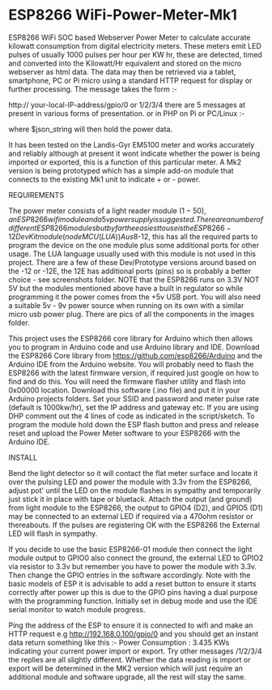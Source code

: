 # ESP8266 WiFi-Power-Meter-Mk1
ESP8266 WiFi SOC based Webserver Power Meter to calculate accurate kilowatt consumption from digital electricity meters. These meters emit LED pulses of usually 1000 pulses per hour per KW hr, these are detected, timed and converted into the Kilowatt/Hr equivalent and stored on the micro webserver as html data. The data may then be retrieved via a tablet, smartphone, PC or Pi micro using a standard HTTP request for display or further processing. The message takes the form :-
 
  http:// your-local-IP-address/gpio/0 or 1/2/3/4 there are 5 messages at present in various forms of presentation.
  or in PHP on Pi or PC/Linux :-
<?php    $json_string = file_get_contents("http://192.168.0.100/gpio/0");   ?>
where $json_string will then hold the power data.

It has been tested on the Landis-Gyr EM5100 meter and works accurately and reliably although at present it wont indicate whether the power is being imported or exported, this is a function of this particular meter. A Mk2 version is being prototyped which has a simple add-on module that connects to the existing Mk1 unit to indicate + or - power.

REQUIREMENTS

The power meter consists  of a light reader module ($1-50), an ESP8266 wifi module and a 5v power supply is suggested. There are a number of different ESP8266 modules but by far the easiest to use is the ESP8266-12 Dev Kit module (nodeMCU (LUA)) Aus$8-12, this has all the required parts to program the device on the one module plus some additional ports for other usage. The LUA language usually used with this module is not used in this project. There are a few of these Dev/Prototype versions around based on the -12 or -12E, the 12E has additional ports (pins) so is probably a better choice - see screenshots folder.
NOTE that the ESP8266 runs on 3.3V NOT 5V but the modules mentioned above have a built in regulator so while programming it the power comes from the +5v USB port. You will also need a suitable 5v - 9v power source when running on its own with a similar micro usb power plug. There are pics of all the components in the images folder.

This project uses the ESP8266 core library for Arduino which then allows you to program in Arduino code and use Arduino library and IDE. Download the ESP8266 Core library from https://github.com/esp8266/Arduino and the Arduino IDE from the Arduino website. You will probably need to flash the ESP8266 with the latest firmware version, if required just google on how to find and do this. You will need the firmware flasher utility and flash into 0x00000 location. Download this software (.ino file) and put it in your Arduino projects folders. Set your SSID and password and meter pulse rate (default is 1000kw/hr), set the IP address and gateway etc. If you are using DHP comment out the 4 lines of code as indicated in the script/sketch. To program the module hold down the ESP flash button and press and release reset and upload the Power Meter software to your ESP8266 with the Arduino IDE.

INSTALL

Bend the light detector so it will contact the flat meter surface and locate it over the pulsing LED and power the module with 3.3v from the ESP8266, adjust pot' until the LED on the module flashes in sympathy and temporarily just stick it in place with tape or bluetack. Attach the output (and ground) from light module to the ESP8266, the output to GPIO4 (D2), and GPIO5 (D1) may be connected to an external LED if required via a 470ohm resistor or thereabouts. If the pulses are registering OK with the ESP8266 the External LED will flash in sympathy. 

If you decide to use the basic ESP8266-01 module then connect the light module output to GPIO0 also connect the ground, the external LED to GPIO2 via resistor to 3.3v but remember you have to power the module with 3.3v. Then change the GPIO entries in the software accordingly. Note with the basic models of ESP it is advisable to add a reset button to ensure it starts correctly after power up this is due to the GPIO pins having a dual purpose with the programming function. Initially set in debug mode and use the IDE serial monitor to watch module progress.

Ping the address of the ESP to ensure it is connected to wifi and make an HTTP request e.g http://192.168.0.100/gpio/0 and you should get an instant data return something like this :- Power Consumption : 3.435 KWs indicating your current power import or export. Try other messages /1/2/3/4 the replies are all slightly different. Whether the data reading is import or export will be determined in the MK2 version which will just require an additional module and software upgrade, all the rest will stay the same.
